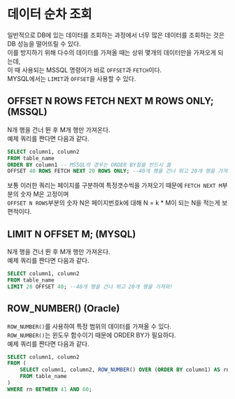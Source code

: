 # 데이터 순차 조회
일반적으로 DB에 있는 데이터를 조회하는 과정에서 너무 많은 데이터를 조회하는 것은 DB 성능을 떨어뜨릴 수 있다. <br/>
이를 방지하기 위해 다수의 데이터를 가져올 때는 상위 몇개의 데이터만을 가져오게 되는데, <br/>
이 때 사용되는 MSSQL 명령어가 바로 ```OFFSET```과 ```FETCH```이다. <br/>
MYSQL에서는 ```LIMIT```과 ```OFFSET```을 사용할 수 있다.

## OFFSET N ROWS FETCH NEXT M ROWS ONLY; (MSSQL)
N개 행을 건너 뛴 후 M개 행만 가져온다. <br/>
예제 쿼리를 짠다면 다음과 같다. <br/>
```SQL
SELECT column1, column2
FROM table_name
ORDER BY column1 -- MSSQL의 경우는 ORDER BY절을 반드시 쓸 
OFFSET 40 ROWS FETCH NEXT 20 ROWS ONLY; --40개 행을 건너 뛰고 20개 행을 가져와!
```
보통 이러한 쿼리는 페이지를 구분하여 특정갯수씩을 가져오기 때문에 ```FETCH NEXT M```부분의 숫자 M은 고정이며 <br/>
```OFFSET N ROWS```부분의 숫자 N은 페이지번호k에 대해 N = k * M이 되는 N을 적는게 보편적이다. <br/>

## LIMIT N OFFSET M; (MYSQL)
N개 행을 건너 뛴 후 M개 행만 가져온다. <br/>
예제 쿼리를 짠다면 다음과 같다. <br/>
```SQL
SELECT column1, column2
FROM table_name
LIMIT 20 OFFSET 40; --40개 행을 건너 뛰고 20개 행을 가져와!
```

## ROW_NUMBER() (Oracle)
```ROW_NUMBER()```를 사용하여 특정 범위의 데이터를 가져올 수 있다. <br/>
```ROW_NUMBER()```는 윈도우 함수이기 때문에 ORDER BY가 필요하다. <br/>
예제 쿼리를 짠다면 다음과 같다. <br/>
```SQL
SELECT column1, column2
FROM (
    SELECT column1, column2, ROW_NUMBER() OVER (ORDER BY column1) AS rn
    FROM table_name
) 
WHERE rn BETWEEN 41 AND 60;
```
